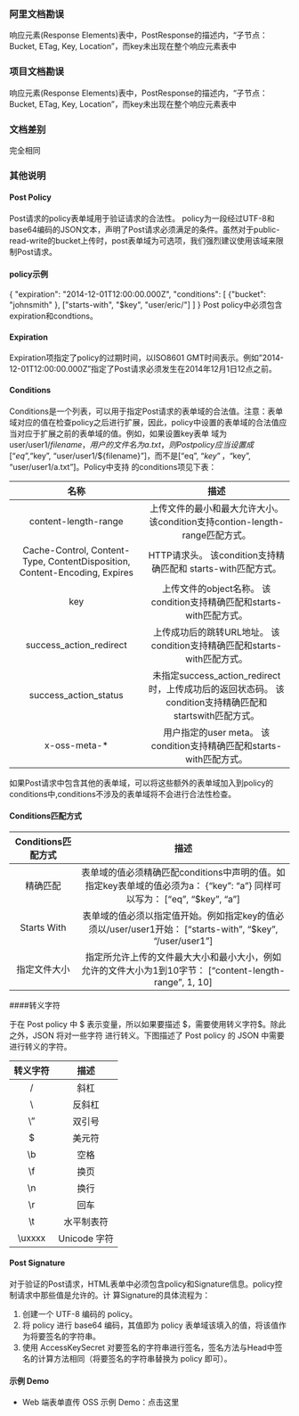 ### 阿里文档勘误

响应元素(Response Elements)表中，PostResponse的描述内，“子节点：Bucket, ETag, Key, Location”，而key未出现在整个响应元素表中

### 项目文档勘误

响应元素(Response Elements)表中，PostResponse的描述内，“子节点：Bucket, ETag, Key, Location”，而key未出现在整个响应元素表中

### 文档差别

完全相同

### 其他说明

#### Post Policy
 
Post请求的policy表单域用于验证请求的合法性。 policy为一段经过UTF-8和base64编码的JSON文本，声明了Post请求必须满足的条件。虽然对于public-read-write的bucket上传时，post表单域为可选项，我们强烈建议使用该域来限制Post请求。
  
#### policy示例
 
{ "expiration": "2014-12-01T12:00:00.000Z",
"conditions": [
{"bucket": "johnsmith" },
["starts-with", "$key", "user/eric/"]
]
}
Post policy中必须包含expiration和condtions。
  
#### Expiration
 
Expiration项指定了policy的过期时间，以ISO8601 GMT时间表示。例如”2014-12-01T12:00:00.000Z”指定了Post请求必须发生在2014年12月1日12点之前。
  
#### Conditions
 
Conditions是一个列表，可以用于指定Post请求的表单域的合法值。注意：表单域对应的值在检查policy之后进行扩展，因此，policy中设置的表单域的合法值应当对应于扩展之前的表单域的值。例如，如果设置key表单
域为user/user1/${filename}，用户的文件名为a.txt，则Post policy应当设置成[“eq”, “$key”, “user/user1/\${filename}”]，而不是[“eq”, “$key”，“$key”, “user/user1/a.txt”]。Policy中支持
的conditions项见下表：
 
|名称|	描述|
|:-:|:-:|
|content-length-range|	上传文件的最小和最大允许大小。 该condition支持contion-length-range匹配方式。|
|Cache-Control, Content-Type, ContentDisposition, Content-Encoding, Expires	|HTTP请求头。 该condition支持精确匹配和 starts-with匹配方式。|
|key	|上传文件的object名称。 该condition支持精确匹配和starts-with匹配方式。|
|success_action_redirect	|上传成功后的跳转URL地址。 该condition支持精确匹配和starts-with匹配方式。|
|success_action_status	|未指定success_action_redirect时，上传成功后的返回状态码。 该condition支持精确匹配和startswith匹配方式。|
|x-oss-meta-*	|用户指定的user meta。 该condition支持精确匹配和starts-with匹配方式。|
如果Post请求中包含其他的表单域，可以将这些额外的表单域加入到policy的conditions中,conditions不涉及的表单域将不会进行合法性检查。
  
#### Conditions匹配方式
 
|Conditions匹配方式|	描述|
|:-:|:-:|
|精确匹配	|表单域的值必须精确匹配conditions中声明的值。如指定key表单域的值必须为a： {“key”: “a”} 同样可以写为： [“eq”, “$key”, “a”]|
|Starts With	|表单域的值必须以指定值开始。例如指定key的值必须以/user/user1开始： [“starts-with”, “$key”, “/user/user1”]|
|指定文件大小	|指定所允许上传的文件最大大小和最小大小，例如允许的文件大小为1到10字节： [“content-length-range”, 1, 10]|
 
####转义字符
 
于在 Post policy 中 $ 表示变量，所以如果要描述 $，需要使用转义字符\$。除此之外，JSON 将对一些字符
进行转义。下图描述了 Post policy 的 JSON 中需要进行转义的字符。
 
|转义字符	|描述|
|:-:|:-:|
|\/	|斜杠|
|\	|反斜杠|
|\”	|双引号|
|\$	|美元符|
|\b	|空格|
|\f	|换页|
|\n	|换行|
|\r	|回车|
|\t	|水平制表符|
|\uxxxx|	Unicode 字符|
 
#### Post Signature
 
对于验证的Post请求，HTML表单中必须包含policy和Signature信息。policy控制请求中那些值是允许的。计
算Signature的具体流程为：
 
1.	创建一个 UTF-8 编码的 policy。
2.	将 policy 进行 base64 编码，其值即为 policy 表单域该填入的值，将该值作为将要签名的字符串。
3.	使用 AccessKeySecret 对要签名的字符串进行签名，签名方法与Head中签名的计算方法相同（将要签名的字符串替换为 policy 即可）。
 	 
#### 示例 Demo
 
- Web 端表单直传 OSS 示例 Demo：点击这里
